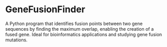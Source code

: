 # GeneFusionFinder
A Python program that identifies fusion points between two gene sequences by finding the maximum overlap, enabling the creation of a fused gene. Ideal for bioinformatics applications and studying gene fusion mutations.
